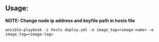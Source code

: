 ## Usage:
**NOTE: Change node ip address and keyfile path in hosts file**

```shell
ansible-playbook -i hosts deploy.yml -e image_tag=<image-name> -e image_tag=<image-tag>
```